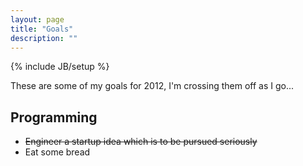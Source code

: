 ```yaml
---
layout: page
title: "Goals"
description: ""
---
```

{% include JB/setup %}

These are some of my goals for 2012, I'm crossing them off as I go...

## Programming
- ~~Engineer a startup idea which is to be pursued seriously~~
- Eat some bread
